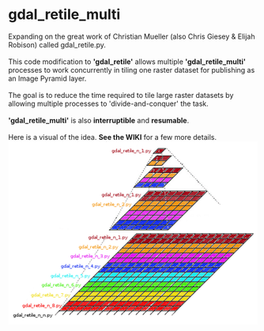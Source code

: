 # gdal_retile_multi
Expanding on the great work of Christian Mueller (also Chris Giesey & Elijah Robison) called gdal_retile.py.<br><br>
This code modification to **'gdal_retile'** allows multiple **'gdal_retile_multi'** processes to work concurrently in tiling one raster dataset 
for publishing as an Image Pyramid layer.
<br><br>
The goal is to reduce the time required to tile large raster datasets by allowing multiple processes to 'divide-and-conquer' the task.
<br><br>
**'gdal_retile_multi'** is also **interruptible** and **resumable**.
<br><br>
Here is a visual of the idea. **See the WIKI** for a few more details.<br>
![gdal_retile_multi_n_n](https://github.com/cm0001/gdal_retile_multi/blob/master/blob/master/img/gdal_retile_multi_n_n.png)
